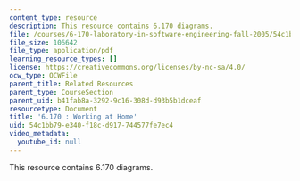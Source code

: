 ```yaml
---
content_type: resource
description: This resource contains 6.170 diagrams.
file: /courses/6-170-laboratory-in-software-engineering-fall-2005/54c1bb79e340f18cd917744577fe7ec4_6_170_diagrams.pdf
file_size: 106642
file_type: application/pdf
learning_resource_types: []
license: https://creativecommons.org/licenses/by-nc-sa/4.0/
ocw_type: OCWFile
parent_title: Related Resources
parent_type: CourseSection
parent_uid: b41fab8a-3292-9c16-308d-d93b5b1dceaf
resourcetype: Document
title: '6.170 : Working at Home'
uid: 54c1bb79-e340-f18c-d917-744577fe7ec4
video_metadata:
  youtube_id: null
---
```

This resource contains 6.170 diagrams.
